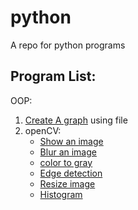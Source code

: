 # python
A repo for python programs

## Program List:

OOP:
  1. [Create A graph](https://github.com/jvedsaqib/python/tree/main/oop/Graph) using file
  2. openCV:
     - [Show an image](https://github.com/jvedsaqib/python/blob/main/openCV/showImage.py)
     - [Blur an image](https://github.com/jvedsaqib/python/blob/main/openCV/blur.py)
     - [color to gray](https://github.com/jvedsaqib/python/blob/main/openCV/gray.py)
     - [Edge detection](https://github.com/jvedsaqib/python/blob/main/openCV/edge_cascade.py)
     - [Resize image](https://github.com/jvedsaqib/python/blob/main/openCV/resize.py)
     - [Histogram](https://github.com/jvedsaqib/python/blob/main/openCV/histogram.py)
